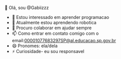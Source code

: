 👋 Olá, sou @Gabiizzz
- 👀 Estou interessado em aprender programacao
- 🌱 Atualmente estou aprendendo robotica
- 💞️ Procuro colaborar em ajudar sempre
- 📫 Como entrar em contato comigo com o email:00001077683297SP@al.educacao.sp.gov.br
- 😄 Pronomes: ela/dela
- ⚡ Curiosidade- eu sou responsavel

<!---
Gabiiizzz/Gabiiizzz is a ✨ special ✨ repository because its `README.md` (this file) appears on your GitHub profile.
You can click the Preview link to take a look at your changes.
--->
